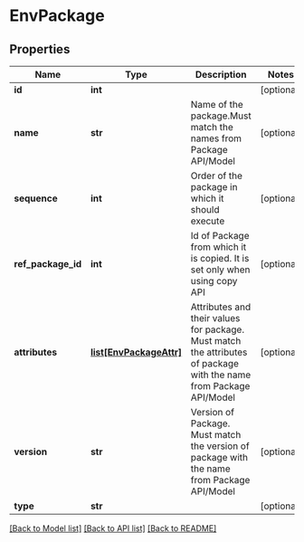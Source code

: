 # EnvPackage

## Properties
Name | Type | Description | Notes
------------ | ------------- | ------------- | -------------
**id** | **int** |  | [optional] 
**name** | **str** | Name of the package.Must match the names from Package API/Model | [optional] 
**sequence** | **int** | Order of the package in which it should execute | [optional] 
**ref_package_id** | **int** | Id of Package from which it is copied. It is set only when using copy API | [optional] 
**attributes** | [**list[EnvPackageAttr]**](EnvPackageAttr.md) | Attributes and their values for package. Must match the attributes of package with the name from Package API/Model | [optional] 
**version** | **str** | Version of Package. Must match the version of package with the name from Package API/Model | [optional] 
**type** | **str** |  | [optional] 

[[Back to Model list]](../README.md#documentation-for-models) [[Back to API list]](../README.md#documentation-for-api-endpoints) [[Back to README]](../README.md)


